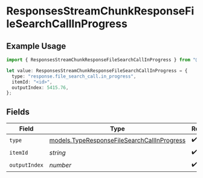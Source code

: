 # ResponsesStreamChunkResponseFileSearchCallInProgress

## Example Usage

```typescript
import { ResponsesStreamChunkResponseFileSearchCallInProgress } from "@openrouter/sdk/models";

let value: ResponsesStreamChunkResponseFileSearchCallInProgress = {
  type: "response.file_search_call.in_progress",
  itemId: "<id>",
  outputIndex: 5415.76,
};
```

## Fields

| Field                                                                                            | Type                                                                                             | Required                                                                                         | Description                                                                                      |
| ------------------------------------------------------------------------------------------------ | ------------------------------------------------------------------------------------------------ | ------------------------------------------------------------------------------------------------ | ------------------------------------------------------------------------------------------------ |
| `type`                                                                                           | [models.TypeResponseFileSearchCallInProgress](../models/typeresponsefilesearchcallinprogress.md) | :heavy_check_mark:                                                                               | N/A                                                                                              |
| `itemId`                                                                                         | *string*                                                                                         | :heavy_check_mark:                                                                               | N/A                                                                                              |
| `outputIndex`                                                                                    | *number*                                                                                         | :heavy_check_mark:                                                                               | N/A                                                                                              |